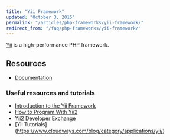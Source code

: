 ```yaml
---
title: "Yii Framework"
updated: "October 3, 2015"
permalink: "/articles/php-frameworks/yii-framework/"
redirect_from: "/faq/php-frameworks/yii-framework/"
---
```


[Yii](http://www.yiiframework.com/) is a high-performance PHP framework.

## Resources

* [Documentation](http://www.yiiframework.com/doc/)

### Useful resources and tutorials
* [Introduction to the Yii Framework](http://code.tutsplus.com/articles/introduction-to-the-yii-framework--cms-20948)
* [How to Program With Yii2](http://code.tutsplus.com/series/how-to-program-with-yii2)
* [Yii2 Developer Exchange](http://yii2x.com/)
* [Yii Tutorials] (https://www.cloudways.com/blog/category/applications/yii/)
